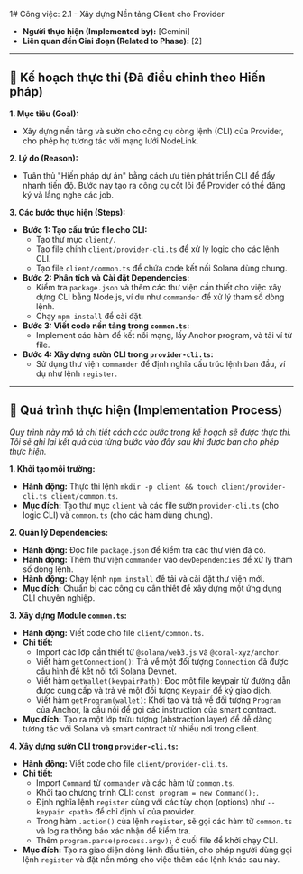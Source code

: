 1# Công việc: 2.1 - Xây dựng Nền tảng Client cho Provider

- **Người thực hiện (Implemented by):** [Gemini]
- **Liên quan đến Giai đoạn (Related to Phase):** [2]

---

## 📝 Kế hoạch thực thi (Đã điều chỉnh theo Hiến pháp)

**1. Mục tiêu (Goal):**
*   Xây dựng nền tảng và sườn cho công cụ dòng lệnh (CLI) của Provider, cho phép họ tương tác với mạng lưới NodeLink.

**2. Lý do (Reason):**
*   Tuân thủ "Hiến pháp dự án" bằng cách ưu tiên phát triển CLI để đẩy nhanh tiến độ. Bước này tạo ra công cụ cốt lõi để Provider có thể đăng ký và lắng nghe các job.

**3. Các bước thực hiện (Steps):**
*   **Bước 1: Tạo cấu trúc file cho CLI:**
    *   Tạo thư mục `client/`.
    *   Tạo file chính `client/provider-cli.ts` để xử lý logic cho các lệnh CLI.
    *   Tạo file `client/common.ts` để chứa code kết nối Solana dùng chung.
*   **Bước 2: Phân tích và Cài đặt Dependencies:**
    *   Kiểm tra `package.json` và thêm các thư viện cần thiết cho việc xây dựng CLI bằng Node.js, ví dụ như `commander` để xử lý tham số dòng lệnh.
    *   Chạy `npm install` để cài đặt.
*   **Bước 3: Viết code nền tảng trong `common.ts`:**
    *   Implement các hàm để kết nối mạng, lấy Anchor program, và tải ví từ file.
*   **Bước 4: Xây dựng sườn CLI trong `provider-cli.ts`:**
    *   Sử dụng thư viện `commander` để định nghĩa cấu trúc lệnh ban đầu, ví dụ như lệnh `register`.

---
## 🚀 Quá trình thực hiện (Implementation Process)

*Quy trình này mô tả chi tiết cách các bước trong kế hoạch sẽ được thực thi. Tôi sẽ ghi lại kết quả của từng bước vào đây sau khi được bạn cho phép thực hiện.*

**1. Khởi tạo môi trường:**
   - **Hành động:** Thực thi lệnh `mkdir -p client && touch client/provider-cli.ts client/common.ts`.
   - **Mục đích:** Tạo thư mục `client` và các file sườn `provider-cli.ts` (cho logic CLI) và `common.ts` (cho các hàm dùng chung).

**2. Quản lý Dependencies:**
   - **Hành động:** Đọc file `package.json` để kiểm tra các thư viện đã có.
   - **Hành động:** Thêm thư viện `commander` vào `devDependencies` để xử lý tham số dòng lệnh.
   - **Hành động:** Chạy lệnh `npm install` để tải và cài đặt thư viện mới.
   - **Mục đích:** Chuẩn bị các công cụ cần thiết để xây dựng một ứng dụng CLI chuyên nghiệp.

**3. Xây dựng Module `common.ts`:**
   - **Hành động:** Viết code cho file `client/common.ts`.
   - **Chi tiết:**
     - Import các lớp cần thiết từ `@solana/web3.js` và `@coral-xyz/anchor`.
     - Viết hàm `getConnection()`: Trả về một đối tượng `Connection` đã được cấu hình để kết nối tới Solana Devnet.
     - Viết hàm `getWallet(keypairPath)`: Đọc một file keypair từ đường dẫn được cung cấp và trả về một đối tượng `Keypair` để ký giao dịch.
     - Viết hàm `getProgram(wallet)`: Khởi tạo và trả về đối tượng `Program` của Anchor, là cầu nối để gọi các instruction của smart contract.
   - **Mục đích:** Tạo ra một lớp trừu tượng (abstraction layer) để dễ dàng tương tác với Solana và smart contract từ nhiều nơi trong client.

**4. Xây dựng sườn CLI trong `provider-cli.ts`:**
   - **Hành động:** Viết code cho file `client/provider-cli.ts`.
   - **Chi tiết:**
     - Import `Command` từ `commander` và các hàm từ `common.ts`.
     - Khởi tạo chương trình CLI: `const program = new Command();`.
     - Định nghĩa lệnh `register` cùng với các tùy chọn (options) như `--keypair <path>` để chỉ định ví của provider.
     - Trong hàm `.action()` của lệnh `register`, sẽ gọi các hàm từ `common.ts` và log ra thông báo xác nhận để kiểm tra.
     - Thêm `program.parse(process.argv);` ở cuối file để khởi chạy CLI.
   - **Mục đích:** Tạo ra giao diện dòng lệnh đầu tiên, cho phép người dùng gọi lệnh `register` và đặt nền móng cho việc thêm các lệnh khác sau này.
